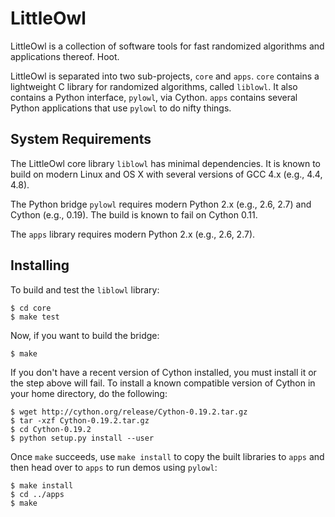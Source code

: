 LittleOwl
=========

LittleOwl is a collection of software tools for fast randomized algorithms and applications thereof.  Hoot.

LittleOwl is separated into two sub-projects, `core` and `apps`.  `core` contains a lightweight C library for randomized algorithms, called `liblowl`.  It also contains a Python interface, `pylowl`, via Cython.  `apps` contains several Python applications that use `pylowl` to do nifty things.

System Requirements
-------------------

The LittleOwl core library `liblowl` has minimal dependencies.  It is known to build on modern Linux and OS X with several versions of GCC 4.x (e.g., 4.4, 4.8).

The Python bridge `pylowl` requires modern Python 2.x (e.g., 2.6, 2.7) and Cython (e.g., 0.19).  The build is known to fail on Cython 0.11.

The `apps` library requires modern Python 2.x (e.g., 2.6, 2.7).

Installing
----------

To build and test the `liblowl` library:

```
$ cd core
$ make test
```

Now, if you want to build the bridge:

```
$ make
```

If you don't have a recent version of Cython installed, you must install it or the step above will fail.  To install a known compatible version of Cython in your home directory, do the following:

```
$ wget http://cython.org/release/Cython-0.19.2.tar.gz
$ tar -xzf Cython-0.19.2.tar.gz
$ cd Cython-0.19.2
$ python setup.py install --user
```

Once `make` succeeds, use `make install` to copy the built libraries to `apps` and then head over to `apps` to run demos using `pylowl`:

```
$ make install
$ cd ../apps
$ make
```
